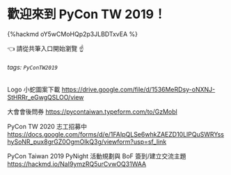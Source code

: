 # 歡迎來到 PyCon TW 2019！

{%hackmd oY5wCMoHQp2p3JLBDTxvEA %}

:point_left: 請從共筆入口開始瀏覽 :point_up: 


###### tags: `PyConTW2019`

Logo 小蛇圖案下載  https://drive.google.com/file/d/1536MeRDsy-oNXNJ-StHRRr_eGwgQSLOO/view

大會會後問券  https://pycontaiwan.typeform.com/to/GzMobl

PyCon TW 2020 志工招募中  https://docs.google.com/forms/d/e/1FAIpQLSe6whkZAEZD10LlPQuSWRYsshySoNR_pux8grGZ0OgmOIkQ3g/viewform?usp=sf_link



PyCon Taiwan 2019 PyNight 活動規劃與 BoF 簽到/建立交流主題
https://hackmd.io/NaI9ymzRQ5urCvwOQ31WAA